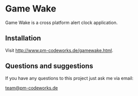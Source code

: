 Game Wake
=========

Game Wake is a cross platform alert clock application.

Installation
------------

Visit <http://www.pm-codeworks.de/gamewake.html>.

Questions and suggestions
-------------------------

If you have any questions to this project just ask me via email:

<team@pm-codeworks.de>
